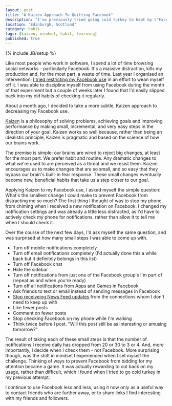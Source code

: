 ```yaml
---
layout: post
title: "A Kaizen Approach To Quitting Facebook"
description: "I've previously tried going cold turkey to beat my \"Facebook Addiction\", only to fall off the wagon when I get stressed or disrtacted. This time I've tried a softer, Kaizen approach and it seems to be working..."
location: "Edinburgh, Scotland"
category: habit
tags: [kaizen, mindset, habit, learning]
published: true
---
```

{% include JB/setup %}

Like most people who work in software, I spend a lot of time browsing social networks - particularly Facebook. It's a massive distraction, kills my production and, for the most part, a waste of time. Last year I organised an intervention; [I tried restricting my Facebook use](http://gavinmorrice.com/blog/posts/25-curing-my-facebook-addiction "Curing My Facebook Addiction") in an effort to wean myself off it.  I was able to discipline myself from using Facebook during the month of that experiment but a couple of weeks later I found that I'd easily slipped back into my old habits of checking it regularly.

About a month ago, I decided to take a more subtle, Kaizen approach to decreasing my Facebook use.

[Kaizen](/What-is-kaizen/) is a philosophy of solving problems, achieving goals and improving performance by making small, incremental, and very easy steps in the direction of your goal. Kaizen works so well because, rather than being an idealistic principle, Kaizen is pragmatic and based on the science of how our brains work.

The premise is simple: our brains are wired to reject big changes, at least for the most part. We prefer habit and routine. Any dramatic changes to what we're used to are perceived as a threat and we resist them. Kaizen encourages us to make changes that are so small, and so easy that they bypass our brain's built-in fear response. These small changes eventually become new, beneficial habits that take us a step closer to our goal.

Applying Kaizen to my Facebook use, I asked myself the simple question: What's the smallest change I could make to prevent Facebook from distracting me so much? The first thing I thought of was to stop my phone from chiming when I received a new notification on Facebook. I changed my notification settings and was already a little less distracted, as I'd have to actively check my phone for notifications, rather than allow it to tell me when I should check it. 

Over the course of the next few days, I'd ask myself the same question, and was surprised at how many small steps I was able to come up with.

* Turn off mobile notifications completely
* Turn off email notifications completely (I'd actually done this a while back but it definitely belongs in this list)
* Turn off Facebook chat
* Hide the sidebar
* Turn off notifications from just one of the Facebook group's I'm part of (repeat as and when you're ready)
* Turn off all notifications from Apps and Games in Facebook
* Ask friends to text or email instead of sending messages in Facebook
* [Stop receiveing News Feed updates](http://gavinmorrice.com/blog/posts/29-how-to-remove-someone-from-your-facebook-feed) from the connections whom I don't need to keep up with
* Like fewer posts
* Comment on fewer posts
* Stop checking Facebook on my phone while I'm walking
* Think twice before I post. "Will this post still be as interesting or amusing tomorrow?"


The result of taking each of these small steps is that the number of notifications I receive daily has dropped from 20 or 30 to 3 or 4. And, more importantly, I decide when I check them - not Facebook. More surprising though, was the shift in mindset I experienced when I set myself the challenge. Thinking of ways to prevent Facebook from bidding for my attention became a game. It was actually rewarding to cut back on my usage, rather than difficult, which I found when I tried to go cold turkey in my previous attempt.

I continue to use Facebook less and less, using it now only as a useful way to contact friends who are further away, or to share links I find interesting with my friends and followers.